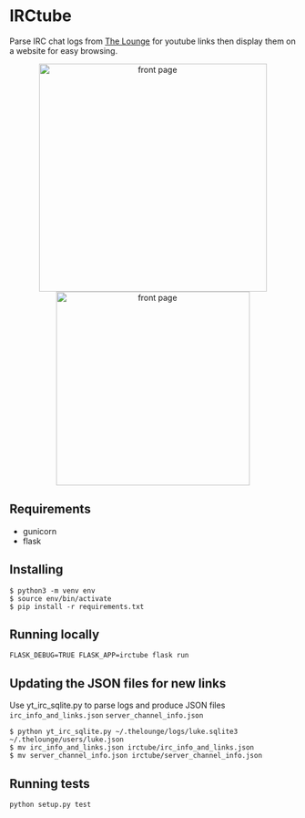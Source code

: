 # IRCtube #

Parse IRC chat logs from [The Lounge](https://github.com/thelounge/thelounge) for youtube links then display them on a website for easy browsing.
 
<p align="center">
    <img width="400" alt="front page" src="https://i.imgur.com/oygzs8y.png">
    <img width="340" alt="front page" src="https://i.imgur.com/Av4d0Yj.png">
</p>

## Requirements ##

* gunicorn
* flask

## Installing ##

    $ python3 -m venv env
    $ source env/bin/activate
    $ pip install -r requirements.txt

## Running locally ##

    FLASK_DEBUG=TRUE FLASK_APP=irctube flask run

## Updating the JSON files for new links ##

Use yt_irc_sqlite.py to parse logs and produce JSON files `irc_info_and_links.json` `server_channel_info.json` 
    
    $ python yt_irc_sqlite.py ~/.thelounge/logs/luke.sqlite3 ~/.thelounge/users/luke.json
    $ mv irc_info_and_links.json irctube/irc_info_and_links.json
    $ mv server_channel_info.json irctube/server_channel_info.json

## Running tests ##

    python setup.py test
    
